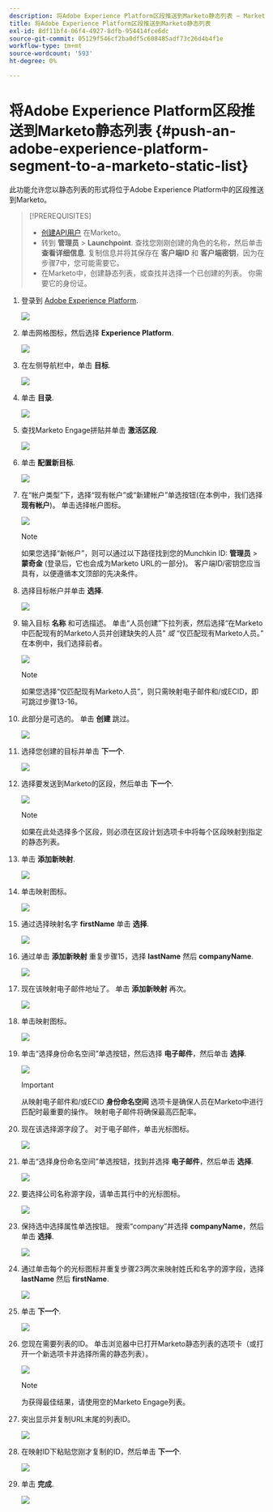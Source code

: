 ```yaml
---
description: 将Adobe Experience Platform区段推送到Marketo静态列表 — Marketo文档 — 产品文档
title: 将Adobe Experience Platform区段推送到Marketo静态列表
exl-id: 8df11bf4-06f4-4927-8dfb-954414fce6dc
source-git-commit: 05129f546cf2ba0df5c608485adf73c26d4b4f1e
workflow-type: tm+mt
source-wordcount: '593'
ht-degree: 0%

---
```


# 将Adobe Experience Platform区段推送到Marketo静态列表 {#push-an-adobe-experience-platform-segment-to-a-marketo-static-list}

此功能允许您以静态列表的形式将位于Adobe Experience Platform中的区段推送到Marketo。

>[!PREREQUISITES]
>
>* [创建API用户](/help/marketo/product-docs/administration/users-and-roles/create-an-api-only-user.md) 在Marketo。
>* 转到 **管理员** > **Launchpoint**. 查找您刚刚创建的角色的名称，然后单击 **查看详细信息**. 复制信息并将其保存在 **客户端ID** 和 **客户端密钥**，因为在步骤7中，您可能需要它。
>* 在Marketo中，创建静态列表，或查找并选择一个已创建的列表。 你需要它的身份证。


1. 登录到 [Adobe Experience Platform](https://experience.adobe.com/).

   ![](assets/push-an-adobe-experience-platform-segment-1.png)

1. 单击网格图标，然后选择 **Experience Platform**.

   ![](assets/push-an-adobe-experience-platform-segment-2.png)

1. 在左侧导航栏中，单击 **目标**.

   ![](assets/push-an-adobe-experience-platform-segment-3.png)

1. 单击 **目录**.

   ![](assets/push-an-adobe-experience-platform-segment-4.png)

1. 查找Marketo Engage拼贴并单击 **激活区段**.

   ![](assets/push-an-adobe-experience-platform-segment-5.png)

1. 单击 **配置新目标**.

   ![](assets/push-an-adobe-experience-platform-segment-6.png)


1. 在“帐户类型”下，选择“现有帐户”或“新建帐户”单选按钮(在本例中，我们选择 **现有帐户**)。 单击选择帐户图标。

   ![](assets/push-an-adobe-experience-platform-segment-7.png)

   >[!NOTE]
   >
   >如果您选择“新帐户”，则可以通过以下路径找到您的Munchkin ID: **管理员** > **蒙奇金** (登录后，它也会成为Marketo URL的一部分)。 客户端ID/密钥您应当具有，以便遵循本文顶部的先决条件。

1. 选择目标帐户并单击 **选择**.

   ![](assets/push-an-adobe-experience-platform-segment-8.png)

1. 输入目标 **名称** 和可选描述。 单击“人员创建”下拉列表，然后选择“在Marketo中匹配现有的Marketo人员并创建缺失的人员” _或_ “仅匹配现有Marketo人员。” 在本例中，我们选择前者。

   ![](assets/push-an-adobe-experience-platform-segment-9.png)

   >[!NOTE]
   >
   >如果您选择“仅匹配现有Marketo人员”，则只需映射电子邮件和/或ECID，即可跳过步骤13-16。

1. 此部分是可选的。 单击 **创建** 跳过。

   ![](assets/push-an-adobe-experience-platform-segment-10.png)

1. 选择您创建的目标并单击 **下一个**.

   ![](assets/push-an-adobe-experience-platform-segment-11.png)

1. 选择要发送到Marketo的区段，然后单击 **下一个**.

   ![](assets/push-an-adobe-experience-platform-segment-12.png)

   >[!NOTE]
   >
   >如果在此处选择多个区段，则必须在区段计划选项卡中将每个区段映射到指定的静态列表。

1. 单击 **添加新映射**.

   ![](assets/push-an-adobe-experience-platform-segment-13.png)

1. 单击映射图标。

   ![](assets/push-an-adobe-experience-platform-segment-14.png)

1. 通过选择映射名字 **firstName** 单击 **选择**.

   ![](assets/push-an-adobe-experience-platform-segment-15.png)

1. 通过单击 **添加新映射** 重复步骤15，选择 **lastName** 然后 **companyName**.

   ![](assets/push-an-adobe-experience-platform-segment-16.png)

1. 现在该映射电子邮件地址了。 单击 **添加新映射** 再次。

   ![](assets/push-an-adobe-experience-platform-segment-17.png)

1. 单击映射图标。

   ![](assets/push-an-adobe-experience-platform-segment-18.png)

1. 单击“选择身份命名空间”单选按钮，然后选择  **电子邮件**，然后单击 **选择**.

   ![](assets/push-an-adobe-experience-platform-segment-19.png)

   >[!IMPORTANT]
   >
   >从映射电子邮件和/或ECID **身份命名空间** 选项卡是确保人员在Marketo中进行匹配时最重要的操作。 映射电子邮件将确保最高匹配率。

1. 现在该选择源字段了。 对于电子邮件，单击光标图标。

   ![](assets/push-an-adobe-experience-platform-segment-20.png)

1. 单击“选择身份命名空间”单选按钮，找到并选择 **电子邮件**，然后单击 **选择**.

   ![](assets/push-an-adobe-experience-platform-segment-21.png)

1. 要选择公司名称源字段，请单击其行中的光标图标。

   ![](assets/push-an-adobe-experience-platform-segment-22.png)

1. 保持选中选择属性单选按钮。 搜索“company”并选择 **companyName**，然后单击 **选择**.

   ![](assets/push-an-adobe-experience-platform-segment-23.png)

1. 通过单击每个的光标图标并重复步骤23两次来映射姓氏和名字的源字段，选择 **lastName** 然后 **firstName**.

   ![](assets/push-an-adobe-experience-platform-segment-24.png)

1. 单击 **下一个**.

   ![](assets/push-an-adobe-experience-platform-segment-25.png)

1. 您现在需要列表的ID。 单击浏览器中已打开Marketo静态列表的选项卡（或打开一个新选项卡并选择所需的静态列表）。

   ![](assets/push-an-adobe-experience-platform-segment-26.png)

   >[!NOTE]
   >
   >为获得最佳结果，请使用空的Marketo Engage列表。

1. 突出显示并复制URL末尾的列表ID。

   ![](assets/push-an-adobe-experience-platform-segment-27.png)

1. 在映射ID下粘贴您刚才复制的ID，然后单击 **下一个**.

   ![](assets/push-an-adobe-experience-platform-segment-28.png)

1. 单击 **完成**.

   ![](assets/push-an-adobe-experience-platform-segment-29.png)

